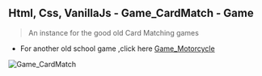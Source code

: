 Html, Css, VanillaJs - Game_CardMatch - Game
---

>An instance for the good old Card Matching games
- For another old school game ,click here [Game_Motorcycle](https://github.com/r4nd3l/Game_Motorcycle)

![Game_CardMatch](https://github.com/r4nd3l/Game_CardMatch/blob/master/img/sample.gif)
